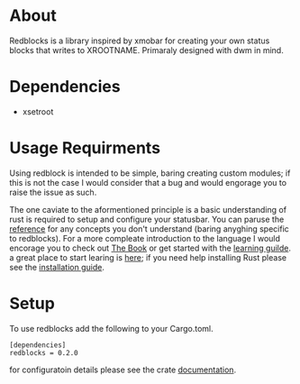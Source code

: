 
# About
Redblocks is a library inspired by xmobar for creating your own status blocks that writes to XROOTNAME. Primaraly designed with dwm in mind. 

# Dependencies 
- xsetroot
# Usage Requirments
Using redblock is intended to be simple, baring creating custom modules; if this is not the case I would consider that a bug and would engorage you to raise the issue as such.

The one caviate to the aformentioned principle is a basic understanding of rust is required to setup and configure your statusbar. You can paruse the [reference](https://doc.rust-lang.org/reference/introduction.html) for any concepts you don't understand (baring anyghing specific to redblocks). For a more compleate introduction to the language I would encorage you to check out [The Book](https://doc.rust-lang.org/book/) or get started with the [learning guilde](https://www.rust-lang.org/learn). a great place to start learing is [here](https://www.rust-lang.org/learn); if you need help installing Rust please see the [installation guide](https://www.rust-lang.org/tools/install).

# Setup
To use redblocks add the following to your Cargo.toml.

	[dependencies]
	redblocks = 0.2.0

for configuratoin details please see the crate [documentation](https://docs.rs/redblocks/).
